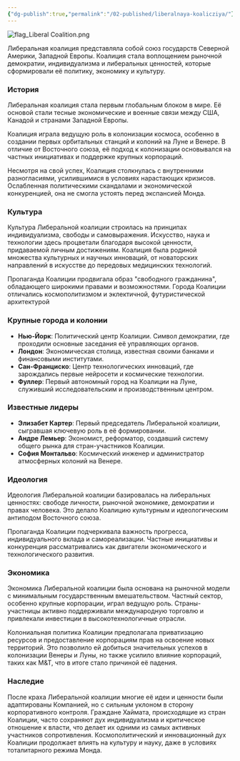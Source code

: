 ```yaml
---
{"dg-publish":true,"permalink":"/02-published/liberalnaya-koalicziya/"}
---
```


![flag_Liberal Coalition.png](/img/user/09.%20files/flag_Liberal%20Coalition.png)

Либеральная коалиция представляла собой союз государств Северной Америки, Западной Европы. Коалиция стала воплощением рыночной демократии, индивидуализма и либеральных ценностей, которые сформировали её политику, экономику и культуру.

### История

Либеральная коалиция стала первым глобальным блоком в мире. Её основой стали тесные экономические и военные связи между США, Канадой и странами Западной Европы. 

Коалиция играла ведущую роль в колонизации космоса, особенно в создании первых орбитальных станций и колоний на Луне и Венере. В отличие от Восточного союза, её подход к колонизации основывался на частных инициативах и поддержке крупных корпораций.

Несмотря на свой успех, Коалиция столкнулась с внутренними разногласиями, усилившимися в условиях нарастающих кризисов. Ослабленная политическими скандалами и экономической конкуренцией, она не смогла устоять перед экспансией Монда.

### Культура

Культура Либеральной коалиции строилась на принципах индивидуализма, свободы и самовыражения. Искусство, наука и технологии здесь процветали благодаря высокой ценности, придаваемой личным достижениям. Коалиция была родиной множества культурных и научных инноваций, от новаторских направлений в искусстве до передовых медицинских технологий.

Пропаганда Коалиции продвигала образ "свободного гражданина", обладающего широкими правами и возможностями. Города Коалиции отличались космополитизмом и эклектичной, футуристической архитектурой

### Крупные города и колонии

- **Нью-Йорк**: Политический центр Коалиции. Символ демократии, где проходили основные заседания её управляющих органов.
- **Лондон**: Экономическая столица, известная своими банками и финансовыми институтами.
- **Сан-Франциско**: Центр технологических инноваций, где зарождались первые нейросети и космические технологии.
- **Фуллер**: Первый автономный город на Коалиции на Луне, служивший исследовательским и производственным центром.

### Известные лидеры

- **Элизабет Картер**: Первый председатель Либеральной коалиции, сыгравшая ключевую роль в её формировании.
- **Андре Лемьер**: Экономист, реформатор, создавший систему общего рынка для стран-участников Коалиции.
- **София Монтальво**: Космический инженер и администратор атмосферных колоний на Венере.

### Идеология

Идеология Либеральной коалиции базировалась на либеральных ценностях: свободе личности, рыночной экономике, демократии и правах человека. Это делало Коалицию культурным и идеологическим антиподом Восточного союза.

Пропаганда Коалиции подчеркивала важность прогресса, индивидуального вклада и самореализации. Частные инициативы и конкуренция рассматривались как двигатели экономического и технологического развития.

### Экономика

Экономика Либеральной коалиции была основана на рыночной модели с минимальным государственным вмешательством. Частный сектор, особенно крупные корпорации, играл ведущую роль. Страны-участницы активно поддерживали международную торговлю и привлекали инвестиции в высокотехнологичные отрасли.

Колониальная политика Коалиции предполагала приватизацию ресурсов и предоставление корпорациям прав на освоение новых территорий. Это позволило ей добиться значительных успехов в колонизации Венеры и Луны, но также усилило влияние корпораций, таких как M&T, что в итоге стало причиной её падения.

### Наследие

После краха Либеральной коалиции многие её идеи и ценности были адаптированы Компанией, но с сильным уклоном в сторону корпоративного контроля. Граждане Хаймата, происходящие из стран Коалиции, часто сохраняют дух индивидуализма и критическое отношение к власти, что делает их одними из самых активных участников сопротивления. Космополитический и инновационный дух Коалиции продолжает влиять на культуру и науку, даже в условиях тоталитарного режима Монда.